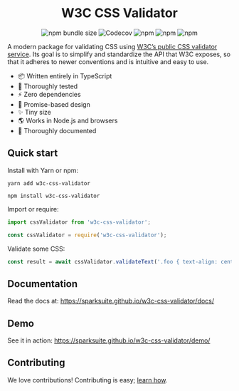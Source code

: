 # <center>W3C CSS Validator</center>

<p align="center">
<img alt="npm bundle size" src="https://img.shields.io/bundlephobia/min/w3c-css-validator">
<img alt="Codecov" src="https://img.shields.io/codecov/c/github/sparksuite/w3c-css-validator">
<img alt="npm" src="https://img.shields.io/npm/dw/w3c-css-validator">
<img alt="npm" src="https://img.shields.io/npm/v/w3c-css-validator">
<img alt="npm" src="https://img.shields.io/npm/l/w3c-css-validator">
</p>

A modern package for validating CSS using [W3C’s public CSS validator service](https://jigsaw.w3.org/css-validator/). Its goal is to simplify and standardize the API that W3C exposes, so that it adheres to newer conventions and is intuitive and easy to use.

- 📦 Written entirely in TypeScript
- 🔬 Thoroughly tested
- ⚡️ Zero dependencies
- 🤝 Promise-based design
- ✨ Tiny size
- 🌎 Works in Node.js and browsers
- 📖 Thoroughly documented

## Quick start

Install with Yarn or npm:

```
yarn add w3c-css-validator
```

```
npm install w3c-css-validator
```

Import or require:

```ts
import cssValidator from 'w3c-css-validator';
```

```ts
const cssValidator = require('w3c-css-validator');
```

Validate some CSS:

```ts
const result = await cssValidator.validateText('.foo { text-align: center; }');
```

## Documentation

Read the docs at: https://sparksuite.github.io/w3c-css-validator/docs/

## Demo

See it in action: https://sparksuite.github.io/w3c-css-validator/demo/

## Contributing

We love contributions! Contributing is easy; [learn how](https://github.com/sparksuite/w3c-css-validator/blob/master/CONTRIBUTING.md).
